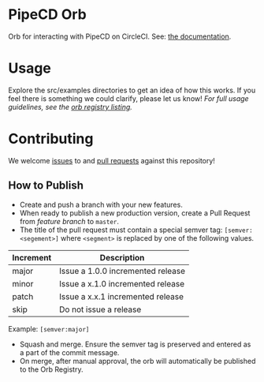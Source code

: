 # PipeCD Orb
Orb for interacting with PipeCD on CircleCI. See: [the documentation](https://pipecd.dev/docs/user-guide/command-line-tool).

# Usage
Explore the src/examples directories to get an idea of how this works. If you feel there is something we could clarify, please let us know!
_For full usage guidelines, see the [orb registry listing](https://circleci.com/developer/orbs/orb/pipe-cd/pipecd)._

# Contributing
We welcome [issues](https://github.com/pipe-cd/orb-pipecd/issues) to and [pull requests](https://github.com/pipe-cd/orb-pipecd/pulls) against this repository!

## How to Publish
* Create and push a branch with your new features.
* When ready to publish a new production version, create a Pull Request from _feature branch_ to `master`.
* The title of the pull request must contain a special semver tag: `[semver:<segement>]` where `<segment>` is replaced by one of the following values.

| Increment | Description|
| ----------| -----------|
| major     | Issue a 1.0.0 incremented release|
| minor     | Issue a x.1.0 incremented release|
| patch     | Issue a x.x.1 incremented release|
| skip      | Do not issue a release|

Example: `[semver:major]`

* Squash and merge. Ensure the semver tag is preserved and entered as a part of the commit message.
* On merge, after manual approval, the orb will automatically be published to the Orb Registry.
